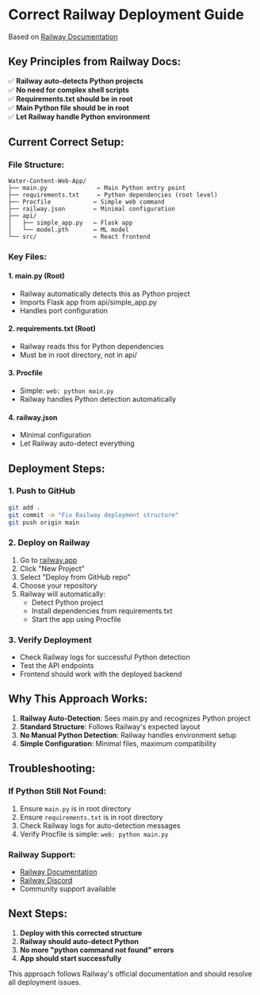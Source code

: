 # Correct Railway Deployment Guide

Based on [Railway Documentation](https://docs.railway.com/)

## Key Principles from Railway Docs:

✅ **Railway auto-detects Python projects**  
✅ **No need for complex shell scripts**  
✅ **Requirements.txt should be in root**  
✅ **Main Python file should be in root**  
✅ **Let Railway handle Python environment**  

## Current Correct Setup:

### **File Structure:**
```
Water-Content-Web-App/
├── main.py              ← Main Python entry point
├── requirements.txt     ← Python dependencies (root level)
├── Procfile            ← Simple web command
├── railway.json        ← Minimal configuration
├── api/
│   ├── simple_app.py   ← Flask app
│   └── model.pth       ← ML model
└── src/                ← React frontend
```

### **Key Files:**

#### **1. main.py (Root)**
- Railway automatically detects this as Python project
- Imports Flask app from api/simple_app.py
- Handles port configuration

#### **2. requirements.txt (Root)**
- Railway reads this for Python dependencies
- Must be in root directory, not in api/

#### **3. Procfile**
- Simple: `web: python main.py`
- Railway handles Python detection automatically

#### **4. railway.json**
- Minimal configuration
- Let Railway auto-detect everything

## Deployment Steps:

### **1. Push to GitHub**
```bash
git add .
git commit -m "Fix Railway deployment structure"
git push origin main
```

### **2. Deploy on Railway**
1. Go to [railway.app](https://railway.app)
2. Click "New Project"
3. Select "Deploy from GitHub repo"
4. Choose your repository
5. Railway will automatically:
   - Detect Python project
   - Install dependencies from requirements.txt
   - Start the app using Procfile

### **3. Verify Deployment**
- Check Railway logs for successful Python detection
- Test the API endpoints
- Frontend should work with the deployed backend

## Why This Approach Works:

1. **Railway Auto-Detection**: Sees main.py and recognizes Python project
2. **Standard Structure**: Follows Railway's expected layout
3. **No Manual Python Detection**: Railway handles environment setup
4. **Simple Configuration**: Minimal files, maximum compatibility

## Troubleshooting:

### **If Python Still Not Found:**
1. Ensure `main.py` is in root directory
2. Ensure `requirements.txt` is in root directory
3. Check Railway logs for auto-detection messages
4. Verify Procfile is simple: `web: python main.py`

### **Railway Support:**
- [Railway Documentation](https://docs.railway.com/)
- [Railway Discord](https://discord.gg/railway)
- Community support available

## Next Steps:

1. **Deploy with this corrected structure**
2. **Railway should auto-detect Python**
3. **No more "python command not found" errors**
4. **App should start successfully**

This approach follows Railway's official documentation and should resolve all deployment issues. 